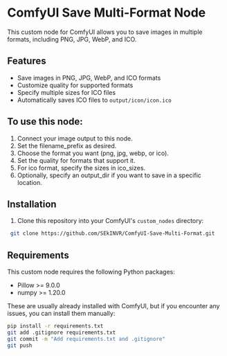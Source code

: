 # ComfyUI Save Multi-Format Node

This custom node for ComfyUI allows you to save images in multiple formats, including PNG, JPG, WebP, and ICO.

## Features

- Save images in PNG, JPG, WebP, and ICO formats
- Customize quality for supported formats
- Specify multiple sizes for ICO files
- Automatically saves ICO files to `output/icon/icon.ico`

 ## To use this node:
1. Connect your image output to this node.
2. Set the filename_prefix as desired.
3. Choose the format you want (png, jpg, webp, or ico).
4. Set the quality for formats that support it.
5. For ico format, specify the sizes in ico_sizes.
6. Optionally, specify an output_dir if you want to save in a specific location.

## Installation

1. Clone this repository into your ComfyUI's `custom_nodes` directory:
```bash
 git clone https://github.com/SEkINVR/ComfyUI-Save-Multi-Format.git
```
## Requirements

This custom node requires the following Python packages:
- Pillow >= 9.0.0
- numpy >= 1.20.0

These are usually already installed with ComfyUI, but if you encounter any issues, you can install them manually:
```bash
pip install -r requirements.txt
git add .gitignore requirements.txt
git commit -m "Add requirements.txt and .gitignore"
git push
